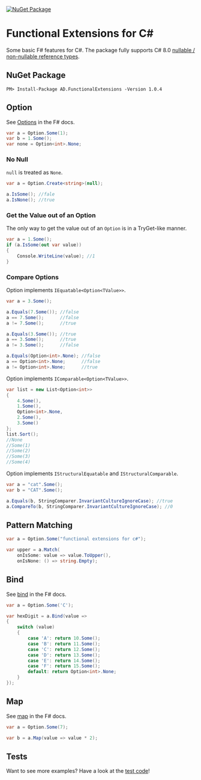 [![NuGet Package](https://img.shields.io/nuget/v/ad.functionalextensions.svg)](https://www.nuget.org/packages/AD.FunctionalExtensions/)
# Functional Extensions for C#
Some basic F# features for C#. The package fully supports C# 8.0 [nullable / non-nullable reference types](https://docs.microsoft.com/en-us/dotnet/csharp/tutorials/nullable-reference-types).
## NuGet Package
    PM> Install-Package AD.FunctionalExtensions -Version 1.0.4
## Option
See [Options](https://docs.microsoft.com/en-us/dotnet/fsharp/language-reference/options) in the F# docs.
```csharp
var a = Option.Some(1);
var b = 1.Some();
var none = Option<int>.None;
```
### No Null
```null``` is treated as ```None```.
```csharp
var a = Option.Create<string>(null);

a.IsSome(); //fale
a.IsNone(); //true
```
### Get the Value out of an Option
The only way to get the value out of an ```Option``` is in a TryGet-like manner.
```csharp
var a = 1.Some();
if (a.IsSome(out var value))
{
    Console.WriteLine(value); //1
}
```
### Compare Options
Option implements ```IEquatable<Option<TValue>>```.
```csharp
var a = 3.Some();

a.Equals(7.Some()); //false
a == 7.Some();      //false
a != 7.Some();      //true

a.Equals(3.Some()); //true
a == 3.Some();      //true
a != 3.Some();      //false

a.Equals(Option<int>.None); //false
a == Option<int>.None;      //false
a != Option<int>.None;      //true
```
Option implements ```IComparable<Option<TValue>>```.
```csharp
var list = new List<Option<int>>
{
    4.Some(),
    1.Some(),
    Option<int>.None,
    2.Some(),
    3.Some()
};
list.Sort();
//None
//Some(1)
//Some(2)
//Some(3)
//Some(4)
```
Option implements ```IStructuralEquatable``` and ```IStructuralComparable```.
```csharp
var a = "cat".Some();
var b = "CAT".Some();

a.Equals(b, StringComparer.InvariantCultureIgnoreCase); //true
a.CompareTo(b, StringComparer.InvariantCultureIgnoreCase); //0
```
## Pattern Matching
```csharp
var a = Option.Some("functional extensions for c#");

var upper = a.Match(
    onIsSome: value => value.ToUpper(),
    onIsNone: () => string.Empty);
```
## Bind
See [bind](https://msdn.microsoft.com/visualfsharpdocs/conceptual/option.bind%5b%27t%2c%27u%5d-function-%5bfsharp%5d) in the F# docs.
```csharp
var a = Option.Some('C');

var hexDigit = a.Bind(value =>
{
    switch (value)
    {
        case 'A': return 10.Some();
        case 'B': return 11.Some();
        case 'C': return 12.Some();
        case 'D': return 13.Some();
        case 'E': return 14.Some();
        case 'F': return 15.Some();
        default: return Option<int>.None;
    }
});
```
## Map
See [map](https://msdn.microsoft.com/en-us/visualfsharpdocs/conceptual/option.map%5b't,'u%5d-function-%5bfsharp%5d) in the F# docs.
```csharp
var a = Option.Some(7);

var b = a.Map(value => value * 2);
```
## Tests
Want to see more examples? Have a look at the [test code](https://github.com/Andreas-Dorfer/functional-extensions/tree/master/src/AD.FunctionalExtensions.Tests)!
